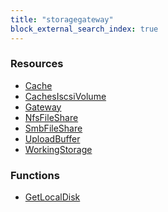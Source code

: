```yaml
---
title: "storagegateway"
block_external_search_index: true
---
```


<!-- WARNING: this file was generated by Pulumi Docs Generator. -->
<!-- Do not edit by hand unless you're certain you know what you are doing! -->

<h3>Resources</h3>
<ul class="api">
    <li><a href="cache"><span class="symbol resource"></span>Cache</a></li>
    <li><a href="cachesiscsivolume"><span class="symbol resource"></span>CachesIscsiVolume</a></li>
    <li><a href="gateway"><span class="symbol resource"></span>Gateway</a></li>
    <li><a href="nfsfileshare"><span class="symbol resource"></span>NfsFileShare</a></li>
    <li><a href="smbfileshare"><span class="symbol resource"></span>SmbFileShare</a></li>
    <li><a href="uploadbuffer"><span class="symbol resource"></span>UploadBuffer</a></li>
    <li><a href="workingstorage"><span class="symbol resource"></span>WorkingStorage</a></li>
</ul>

<h3>Functions</h3>
<ul class="api">
    <li><a href="getlocaldisk"><span class="symbol datasource"></span>GetLocalDisk</a></li>
</ul>

